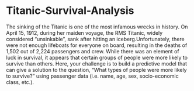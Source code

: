 # Titanic-Survival-Analysis
The sinking of the Titanic is one of the most infamous wrecks in history. On April 15, 1912, during her maiden voyage, the RMS Titanic, widely considered “unsinkable”, sank after hitting an iceberg.Unfortunately, there were not enough lifeboats for everyone on board, resulting in the deaths of 1,502 out of 2,224 passengers and crew. While there was an element of luck in survival, it appears that certain groups of people were more likely to survive than others.  Here, your challenge is to build a predictive model that can give a solution to the question, “What types of people were more likely to survive?” using passenger data (i.e. name, age, sex, socio-economic class, etc.).
